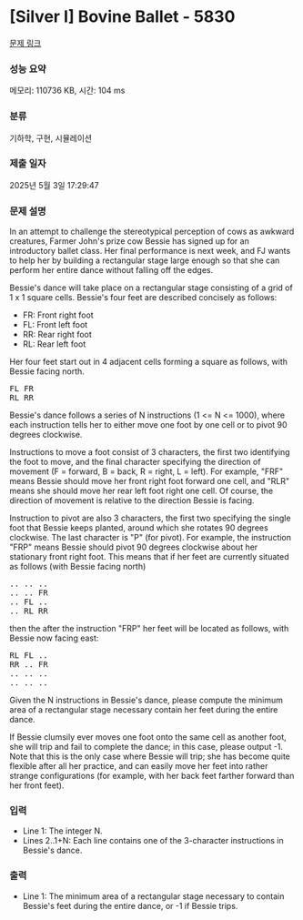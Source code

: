 # [Silver I] Bovine Ballet - 5830 

[문제 링크](https://www.acmicpc.net/problem/5830) 

### 성능 요약

메모리: 110736 KB, 시간: 104 ms

### 분류

기하학, 구현, 시뮬레이션

### 제출 일자

2025년 5월 3일 17:29:47

### 문제 설명

<p>In an attempt to challenge the stereotypical perception of cows as awkward creatures, Farmer John's prize cow Bessie has signed up for an introductory ballet class. Her final performance is next week, and FJ wants to help her by building a rectangular stage large enough so that she can perform her entire dance without falling off the edges.</p>

<p>Bessie's dance will take place on a rectangular stage consisting of a grid of 1 x 1 square cells. Bessie's four feet are described concisely as follows:</p>

<ul>
	<li>FR: Front right foot</li>
	<li>FL: Front left foot</li>
	<li>RR: Rear right foot</li>
	<li>RL: Rear left foot</li>
</ul>

<p>Her four feet start out in 4 adjacent cells forming a square as follows, with Bessie facing north.</p>

<pre>FL FR 
RL RR</pre>

<p>Bessie's dance follows a series of N instructions (1 <= N <= 1000), where each instruction tells her to either move one foot by one cell or to pivot 90 degrees clockwise.</p>

<p>Instructions to move a foot consist of 3 characters, the first two identifying the foot to move, and the final character specifying the direction of movement (F = forward, B = back, R = right, L = left). For example, "FRF" means Bessie should move her front right foot forward one cell, and "RLR" means she should move her rear left foot right one cell. Of course, the direction of movement is relative to the direction Bessie is facing.</p>

<p>Instruction to pivot are also 3 characters, the first two specifying the single foot that Bessie keeps planted, around which she rotates 90 degrees clockwise. The last character is "P" (for pivot). For example, the instruction "FRP" means Bessie should pivot 90 degrees clockwise about her stationary front right foot. This means that if her feet are currently situated as follows (with Bessie facing north)</p>

<pre>.. .. .. 
.. .. FR 
.. FL .. 
.. RL RR 
</pre>

<p>then the after the instruction "FRP" her feet will be located as follows, with Bessie now facing east:</p>

<pre>RL FL .. 
RR .. FR 
.. .. ..  
.. .. .. 
</pre>


<p>Given the N instructions in Bessie's dance, please compute the minimum area of a rectangular stage necessary contain her feet during the entire dance.</p>

<p>If Bessie clumsily ever moves one foot onto the same cell as another foot, she will trip and fail to complete the dance; in this case, please output -1. Note that this is the only case where Bessie will trip; she has become quite flexible after all her practice, and can easily move her feet into rather strange configurations (for example, with her back feet farther forward than her front feet).</p>

### 입력 

 <ul>
	<li>Line 1: The integer N.</li>
	<li>Lines 2..1+N: Each line contains one of the 3-character instructions in Bessie's dance.</li>
</ul>

### 출력 

 <ul>
	<li>Line 1: The minimum area of a rectangular stage necessary to contain Bessie's feet during the entire dance, or -1 if Bessie trips.</li>
</ul>

